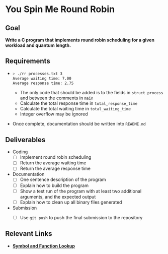 # You Spin Me Round Robin



## Goal

**Write a C program that implements round robin scheduling for a given workload and quantum length.**



## Requirements

- ```bash
  > ./rr processes.txt 3
  Average waiting time: 7.00
  Average response time: 2.75
  ```

  - The only code that should be added is to the fields in `struct process` and between the comments in `main`
  - Calculate the total response time in `total_response_time`
  - Calculate the total waiting time in `total_waiting_time`
  - Integer overflow may be ignored

- Once complete, documentation should be written into `README.md`




## Deliverables

- Coding
  - [ ] Implement round robin scheduling
  - [ ] Return the average waiting time
  - [ ] Return the average response time

- Documentation
  - [ ] One sentence description of the program
  - [ ] Explain how to build the program
  - [ ] Show a test run of the program with at least two additional arguments, and the expected output
  - [ ] Explain how to clean up all binary files generated

- Submission
  - [ ] Use `git push` to push the final submission to the repository



## Relevant Links

- **[Symbol and Function Lookup](https://elixir.bootlin.com/linux/latest/source)**
